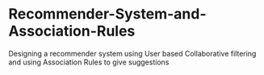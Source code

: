 # Recommender-System-and-Association-Rules
Designing a recommender system using User based Collaborative filtering and using Association Rules to give suggestions
